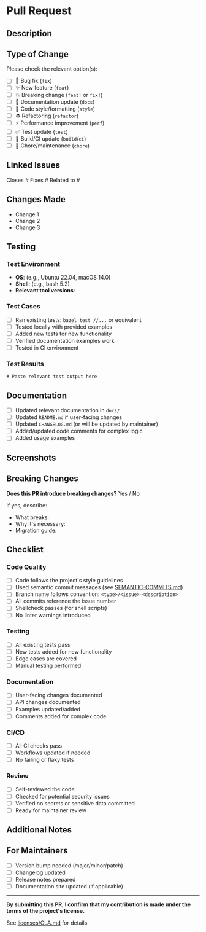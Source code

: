 # Pull Request

## Description

<!-- Provide a clear and concise description of your changes -->

## Type of Change

Please check the relevant option(s):

- [ ] 🐛 Bug fix (`fix`)
- [ ] ✨ New feature (`feat`)
- [ ] 💥 Breaking change (`feat!` or `fix!`)
- [ ] 📝 Documentation update (`docs`)
- [ ] 🎨 Code style/formatting (`style`)
- [ ] ♻️  Refactoring (`refactor`)
- [ ] ⚡ Performance improvement (`perf`)
- [ ] ✅ Test update (`test`)
- [ ] 🔧 Build/CI update (`build`/`ci`)
- [ ] 🧹 Chore/maintenance (`chore`)

## Linked Issues

<!-- Link to related issues using keywords -->

Closes #
Fixes #
Related to #

## Changes Made

<!-- List the key changes in this PR -->

- Change 1
- Change 2
- Change 3

## Testing

<!-- Describe the tests you ran and their results -->

### Test Environment

- **OS**: (e.g., Ubuntu 22.04, macOS 14.0)
- **Shell**: (e.g., bash 5.2)
- **Relevant tool versions**:

### Test Cases

- [ ] Ran existing tests: `bazel test //...` or equivalent
- [ ] Tested locally with provided examples
- [ ] Added new tests for new functionality
- [ ] Verified documentation examples work
- [ ] Tested in CI environment

### Test Results

```
# Paste relevant test output here
```

## Documentation

<!-- Check all that apply -->

- [ ] Updated relevant documentation in `docs/`
- [ ] Updated `README.md` if user-facing changes
- [ ] Updated `CHANGELOG.md` (or will be updated by maintainer)
- [ ] Added/updated code comments for complex logic
- [ ] Added usage examples

## Screenshots

<!-- If applicable, add screenshots to demonstrate the changes -->

## Breaking Changes

<!-- If this PR introduces breaking changes, describe them and the migration path -->

**Does this PR introduce breaking changes?** Yes / No

If yes, describe:
- What breaks:
- Why it's necessary:
- Migration guide:

## Checklist

<!-- Verify all items before requesting review -->

### Code Quality

- [ ] Code follows the project's style guidelines
- [ ] Used semantic commit messages (see [SEMANTIC-COMMITS.md](../docs/SEMANTIC-COMMITS.md))
- [ ] Branch name follows convention: `<type>/<issue>-<description>`
- [ ] All commits reference the issue number
- [ ] Shellcheck passes (for shell scripts)
- [ ] No linter warnings introduced

### Testing

- [ ] All existing tests pass
- [ ] New tests added for new functionality
- [ ] Edge cases are covered
- [ ] Manual testing performed

### Documentation

- [ ] User-facing changes documented
- [ ] API changes documented
- [ ] Examples updated/added
- [ ] Comments added for complex code

### CI/CD

- [ ] All CI checks pass
- [ ] Workflows updated if needed
- [ ] No failing or flaky tests

### Review

- [ ] Self-reviewed the code
- [ ] Checked for potential security issues
- [ ] Verified no secrets or sensitive data committed
- [ ] Ready for maintainer review

## Additional Notes

<!-- Any additional information for reviewers -->

## For Maintainers

<!-- Maintainers: Fill this section when merging -->

- [ ] Version bump needed (major/minor/patch)
- [ ] Changelog updated
- [ ] Release notes prepared
- [ ] Documentation site updated (if applicable)

---

**By submitting this PR, I confirm that my contribution is made under the terms of the project's license.**

See [licenses/CLA.md](../licenses/CLA.md) for details.
